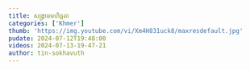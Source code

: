 ```yaml
---
title: សង្រ្គាមមហិច្ឆតា
categories: ['Khmer']
thumb: 'https://img.youtube.com/vi/Xm4H831uck8/maxresdefault.jpg'
pudate: 2024-07-12T19:48:00
videos: 2024-07-13-19-47-21
author: tin-sokhavuth
---
```

